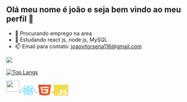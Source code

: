 ## Olá meu nome é joão e seja bem vindo ao meu perfil 👋




- 🔭 Procurando emprego na area
- 🌱 Estudando react js, node js, MySQL  
- 📫 Email para contato: joaovitorsena116@gmail.com

 <div>
<a href="https://github.com/Jaozinho759">
<img loading="lazy" height="160em" src="https://github-readme-stats.vercel.app/api/top-langs/?username=Jaozinho759&layout=compact&langs_count=7&theme=dark"/>
  
</div>

![Top Langs](https://github-readme-stats.vercel.app/api/top-langs/?username=Jaozinho759&hide_progress=true&theme=dark)

<img src="https://cdn.jsdelivr.net/gh/devicons/devicon@latest/icons/mysql/mysql-original.svg" width="35" height="30"/> <img align="center" alt="Jao-React" height="30" width="40" src="https://raw.githubusercontent.com/devicons/devicon/master/icons/react/react-original.svg"> <img align="center" alt="Jao-HTML" height="30" width="40" src="https://raw.githubusercontent.com/devicons/devicon/master/icons/html5/html5-original.svg"> <img align="center" alt="Joao-Js" height="30" width="40" src="https://raw.githubusercontent.com/devicons/devicon/master/icons/javascript/javascript-plain.svg">

            
          
          
          
